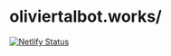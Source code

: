 # oliviertalbot.works/

[![Netlify Status](https://api.netlify.com/api/v1/badges/cdcb222b-c224-4b7f-a3b0-96ef296d9816/deploy-status)](https://app.netlify.com/sites/otworks/deploys)
